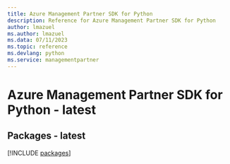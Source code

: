 ```yaml
---
title: Azure Management Partner SDK for Python
description: Reference for Azure Management Partner SDK for Python
author: lmazuel
ms.author: lmazuel
ms.data: 07/11/2023
ms.topic: reference
ms.devlang: python
ms.service: managementpartner
---
```

# Azure Management Partner SDK for Python - latest
## Packages - latest
[!INCLUDE [packages](management-partner-index.md)]